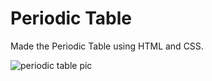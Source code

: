 # Periodic Table
Made the Periodic Table using HTML and CSS.

![periodic table pic]("https://github.com/vardaan11/periodic-table/blob/8745d8a8b334544f733ecb9b850a6ffabab028c7/periodic-table.png")
